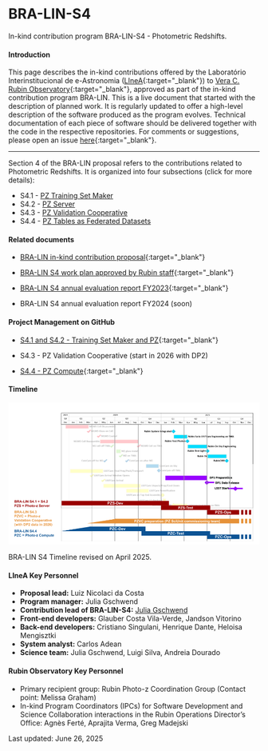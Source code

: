 # BRA-LIN-S4     

In-kind contribution program BRA-LIN-S4 - Photometric Redshifts.

#### Introduction

This page describes the in-kind contributions offered by the Laboratório Interinstitucional de e-Astronomia ([LIneA](http://www.linea.org.br){:target="_blank"}) to [Vera C. Rubin Observatory](https://rubinobservatory.org/){:target="_blank"}, approved as part of the in-kind contribution program BRA-LIN. This is a live document that started with the description of planned work. It is regularly updated to offer a high-level description of the software produced as the program evolves. Technical documentation of each piece of software should be delivered together with the code in the respective repositories. For comments or suggestions, please open an issue [here](https://github.com/linea-it/pz-lsst-inkind-doc/issues){:target="_blank"}. 

*** 

Section 4 of the BRA-LIN proposal refers to the contributions related to Photometric Redshifts. It is organized into four subsections (click for more details):

* S4.1 - [PZ Training Set Maker](s4_1.md)
* S4.2 - [PZ Server](s4_2.md) 
* S4.3 - [PZ Validation Cooperative](s4_3.md)
* S4.4 - [PZ Tables as Federated Datasets](s4_4.md) 


#### Related documents

* [BRA-LIN in-kind contribution proposal](https://docs.google.com/document/d/1JWUG2vxxPD1DwrbQsZwI1q_2lk2TIGnHGHNbaq2zAbk/preview){:target="_blank"}

* [BRA-LIN S4 work plan approved by Rubin staff](https://drive.google.com/file/d/1SmMggDtbVOVogOboq6X-smjv6wbXus-3/preview){:target="_blank"}

* [BRA-LIN S4 annual evaluation report FY2023](https://drive.google.com/file/d/109e2cG9QnI-xaRFkzLAc6v9wdfwCkFjN/preview){:target="_blank"}

* BRA-LIN S4 annual evaluation report FY2024 (soon)


#### Project Management on GitHub

* [S4.1 and S4.2 - Training Set Maker and PZ](https://github.com/orgs/linea-it/projects/2/views/1){:target="_blank"}

* S4.3 - PZ Validation Cooperative (start in 2026 with DP2) 

* [S4.4 - PZ Compute](https://github.com/orgs/linea-it/projects/10/views/1){:target="_blank"}



#### Timeline 



![BRA-LIN Timeline](BRA-LIN-S4_Timeline_v_Apr25.png)

BRA-LIN S4 Timeline revised on April 2025. 


#### LIneA Key Personnel

- **Proposal lead:** Luiz Nicolaci da Costa
- **Program manager:** Julia Gschwend
- **Contribution lead of BRA-LIN-S4:** [Julia Gschwend](mailto:julia@linea.org.br)
- **Front-end developers:** Glauber Costa Vila-Verde, Jandson Vitorino 
- **Back-end developers:** Cristiano Singulani, Henrique Dante, Heloisa Mengisztki
- **System analyst:** Carlos Adean
- **Science team:** Julia Gschwend, Luigi Silva, Andreia Dourado 

#### Rubin Observatory Key Personnel

- Primary recipient group: Rubin Photo-z Coordination Group (Contact point: Melissa Graham) 
- In-kind Program Coordinators (IPCs) for Software Development and Science Collaboration interactions in the Rubin Operations Director’s Office: Agnès Ferté, Aprajita Verma, Greg Madejski



Last updated: June 26, 2025
